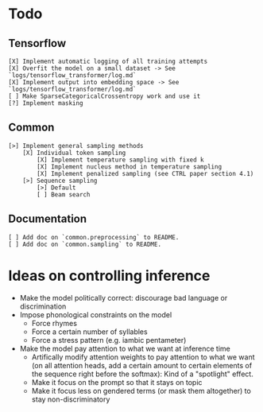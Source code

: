 # Todo
## Tensorflow
    [X] Implement automatic logging of all training attempts
    [X] Overfit the model on a small dataset -> See `logs/tensorflow_transformer/log.md`
    [X] Implement output into embedding space -> See `logs/tensorflow_transformer/log.md`
    [ ] Make SparseCategoricalCrossentropy work and use it
    [?] Implement masking

## Common
    [>] Implement general sampling methods
        [X] Individual token sampling
            [X] Implement temperature sampling with fixed k
            [X] Implement nucleus method in temperature sampling
            [X] Implement penalized sampling (see CTRL paper section 4.1)
        [>] Sequence sampling
            [>] Default
            [ ] Beam search

## Documentation
    [ ] Add doc on `common.preprocessing` to README.
    [ ] Add doc on `common.sampling` to README.


# Ideas on controlling inference
- Make the model politically correct: discourage bad language or discrimination
- Impose phonological constraints on the model
    - Force rhymes
    - Force a certain number of syllables
    - Force a stress pattern (e.g. iambic pentameter)
- Make the model pay attention to what we want at inference time
    - Artifically modify attention weights to pay attention to what we want (on all attention heads, add a certain amount to certain elements of the sequence right before the softmax): Kind of a "spotlight" effect.
    - Make it focus on the prompt so that it stays on topic
    - Make it focus less on gendered terms (or mask them altogether) to stay non-discriminatory
